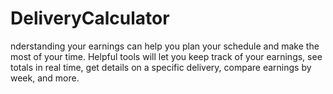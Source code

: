 # DeliveryCalculator
nderstanding your earnings can help you plan your schedule and make the most of your time. Helpful tools will let you keep track of your earnings, see totals in real time, get details on a specific delivery, compare earnings by week, and more.
